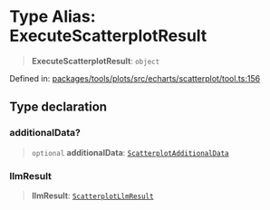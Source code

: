 # Type Alias: ExecuteScatterplotResult

> **ExecuteScatterplotResult**: `object`

Defined in: [packages/tools/plots/src/echarts/scatterplot/tool.ts:156](https://github.com/GeoDaCenter/openassistant/blob/28e38a23cf528ccfe10391135d12fba8d3e385da/packages/tools/plots/src/echarts/scatterplot/tool.ts#L156)

## Type declaration

### additionalData?

> `optional` **additionalData**: [`ScatterplotAdditionalData`](ScatterplotAdditionalData.md)

### llmResult

> **llmResult**: [`ScatterplotLlmResult`](ScatterplotLlmResult.md)
